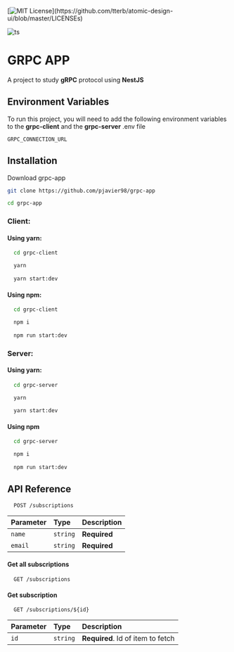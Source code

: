 [![MIT License](https://img.shields.io/apm/l/atomic-design-ui.svg?)](https://github.com/tterb/atomic-design-ui/blob/master/LICENSEs)

![ts](https://flat.badgen.net/badge/-/TypeScript?icon=typescript&label&labelColor=blue&color=555555)

  
# GRPC APP

A project to study **gRPC** protocol using **NestJS**


## Environment Variables

To run this project, you will need to add the following environment variables to the **grpc-client** and the **grpc-server** .env file

`GRPC_CONNECTION_URL`

  
## Installation

Download grpc-app

```bash
git clone https://github.com/pjavier98/grpc-app

cd grpc-app
```

### Client:

#### Using yarn:
```bash
  cd grpc-client

  yarn
  
  yarn start:dev
```

#### Using npm:
```bash
  cd grpc-client

  npm i
  
  npm run start:dev
```

### Server:

#### Using yarn:
```bash
  cd grpc-server

  yarn
  
  yarn start:dev
```

#### Using npm
```bash
  cd grpc-server

  npm i
  
  npm run start:dev
```
    
## API Reference

```http
  POST /subscriptions
```

| Parameter | Type     | Description      |
| :-------- | :------- | :----------------|
| `name`      | `string` | **Required**   |
| `email`      | `string` | **Required**  |

#### Get all subscriptions

```http
  GET /subscriptions
```

#### Get subscription

```http
  GET /subscriptions/${id}
```

| Parameter | Type     | Description                       |
| :-------- | :------- | :-------------------------------- |
| `id`      | `string` | **Required**. Id of item to fetch |

  
